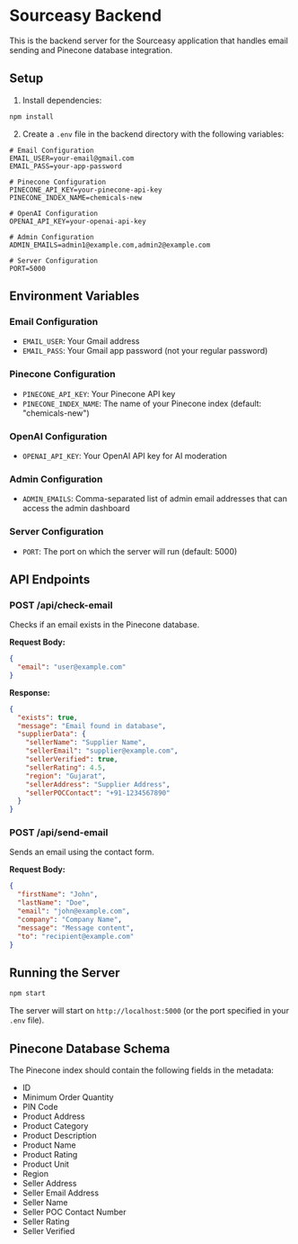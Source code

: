 # Sourceasy Backend

This is the backend server for the Sourceasy application that handles email sending and Pinecone database integration.

## Setup

1. Install dependencies:

```bash
npm install
```

2. Create a `.env` file in the backend directory with the following variables:

```env
# Email Configuration
EMAIL_USER=your-email@gmail.com
EMAIL_PASS=your-app-password

# Pinecone Configuration
PINECONE_API_KEY=your-pinecone-api-key
PINECONE_INDEX_NAME=chemicals-new

# OpenAI Configuration
OPENAI_API_KEY=your-openai-api-key

# Admin Configuration
ADMIN_EMAILS=admin1@example.com,admin2@example.com

# Server Configuration
PORT=5000
```

## Environment Variables

### Email Configuration

- `EMAIL_USER`: Your Gmail address
- `EMAIL_PASS`: Your Gmail app password (not your regular password)

### Pinecone Configuration

- `PINECONE_API_KEY`: Your Pinecone API key
- `PINECONE_INDEX_NAME`: The name of your Pinecone index (default: "chemicals-new")

### OpenAI Configuration

- `OPENAI_API_KEY`: Your OpenAI API key for AI moderation

### Admin Configuration

- `ADMIN_EMAILS`: Comma-separated list of admin email addresses that can access the admin dashboard

### Server Configuration

- `PORT`: The port on which the server will run (default: 5000)

## API Endpoints

### POST /api/check-email

Checks if an email exists in the Pinecone database.

**Request Body:**

```json
{
  "email": "user@example.com"
}
```

**Response:**

```json
{
  "exists": true,
  "message": "Email found in database",
  "supplierData": {
    "sellerName": "Supplier Name",
    "sellerEmail": "supplier@example.com",
    "sellerVerified": true,
    "sellerRating": 4.5,
    "region": "Gujarat",
    "sellerAddress": "Supplier Address",
    "sellerPOCContact": "+91-1234567890"
  }
}
```

### POST /api/send-email

Sends an email using the contact form.

**Request Body:**

```json
{
  "firstName": "John",
  "lastName": "Doe",
  "email": "john@example.com",
  "company": "Company Name",
  "message": "Message content",
  "to": "recipient@example.com"
}
```

## Running the Server

```bash
npm start
```

The server will start on `http://localhost:5000` (or the port specified in your `.env` file).

## Pinecone Database Schema

The Pinecone index should contain the following fields in the metadata:

- ID
- Minimum Order Quantity
- PIN Code
- Product Address
- Product Category
- Product Description
- Product Name
- Product Rating
- Product Unit
- Region
- Seller Address
- Seller Email Address
- Seller Name
- Seller POC Contact Number
- Seller Rating
- Seller Verified
